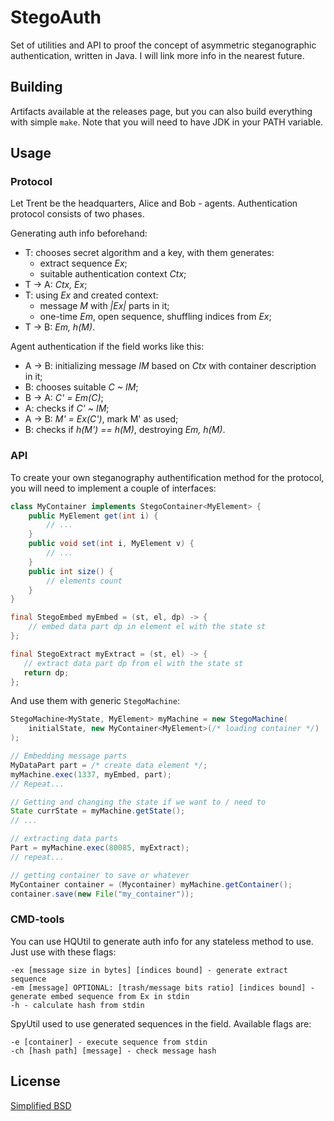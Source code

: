 # StegoAuth
Set of utilities and API to proof the concept of asymmetric steganographic authentication, written in Java. I will link more info in the nearest future.

## Building
Artifacts available at the releases page, but you can also build everything with simple `make`. Note that you will need to have JDK in your PATH variable.

## Usage
### Protocol
Let Trent be the headquarters, Alice and Bob - agents. Authentication protocol consists of two phases.

Generating auth info beforehand:
- T: chooses secret algorithm and a key, with them generates:
  - extract sequence *Ex*;
  - suitable authentication context *Ctx*;
- T -> A: *Ctx, Ex*;
- T: using *Ex* and created context:
  - message *M* with *|Ex|* parts in it;
  - one-time *Em*, open sequence, shuffling indices from *Ex*;
- T -> B: *Em, h(M)*.

Agent authentication if the field works like this:
- A -> B: initializing message *IM* based on *Ctx* with container description in it;
- B: chooses suitable *C ~ IM*;
- B -> A: *C' = Em(C)*;
- A: checks if *C' ~ IM*;
- A -> B: *M' = Ex(C')*, mark M' as used;
- B: checks if *h(M') == h(M)*, destroying *Em, h(M)*.

### API
To create your own steganography authentification method for the protocol, you will need to implement a couple of interfaces:
~~~java
class MyContainer implements StegoContainer<MyElement> {
    public MyElement get(int i) {
        // ...
    }
    public void set(int i, MyElement v) {
        // ...
    }
    public int size() {
        // elements count
    }
}

final StegoEmbed myEmbed = (st, el, dp) -> {
    // embed data part dp in element el with the state st
};

final StegoExtract myExtract = (st, el) -> {
   // extract data part dp from el with the state st
   return dp;
};
~~~

And use them with generic `StegoMachine`:
~~~java
StegoMachine<MyState, MyElement> myMachine = new StegoMachine(
    initialState, new MyContainer<MyElement>(/* loading container */)
);

// Embedding message parts
MyDataPart part = /* create data element */;
myMachine.exec(1337, myEmbed, part);
// Repeat...

// Getting and changing the state if we want to / need to
State currState = myMachine.getState();
// ...

// extracting data parts
Part = myMachine.exec(80085, myExtract);
// repeat...

// getting container to save or whatever
MyContainer container = (Mycontainer) myMachine.getContainer();
container.save(new File("my_container"));
~~~

### CMD-tools
You can use HQUtil to generate auth info for any stateless method to use.
Just use with these flags:
~~~
-ex [message size in bytes] [indices bound] - generate extract sequence
-em [message] OPTIONAL: [trash/message bits ratio] [indices bound] - generate embed sequence from Ex in stdin
-h - calculate hash from stdin
~~~ 

SpyUtil used to use generated sequences in the field.
Available flags are:
~~~
-e [container] - execute sequence from stdin
-ch [hash path] [message] - check message hash
~~~

## License
[Simplified BSD](LICENCE)
